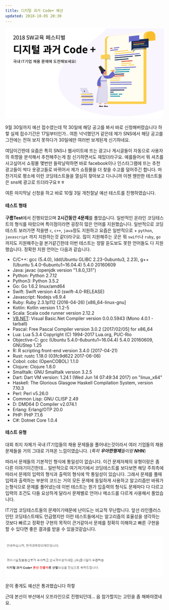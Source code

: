 ```yaml
---
title: 디지털 과거 Code+ 예선 
updated: 2018-10-05 20:30
---
```


![img_01](https://raw.githubusercontent.com/jeageon/jeageon.github.io/master/_images/img_03.PNG)

9월 30일까지 예선 접수였는데 딱 30일에 해당 공고를 봐서 바로 신청해버렸습니다 하핳 실제 접수기간은 17일부터인가.. 여튼 넉넉했던거 같은데 제가 SNS에서 해당  공고를 그전에는 전혀 보지 못하다가 30일에만 여러번 보게된게 신기하네요.

여담이긴한데 요즘은 특히 SNS나 웹사이트에 뜨는 광고나 게시글들이 자동으로 사용자의 취향을 분석해서 추천해주는게 참 신기하면서도 재밌더라구요.  예를들어서 뭐 셔츠를 사고싶어서 쇼핑몰 몇번만 들락날락하면 바로 facebook이나 인스타그램에 뜨는 추천 광고들이 싹다 옷광고들로 바뀌어서 제가 쇼핑몰을 더 찾을 수고를 덜어주긴 합니다. 마찬가지로 평소에 이런 코딩테스트들을 열심히 찾아보고 다니니까 이젠 웬만한 테스트들은 sns에 광고로 뜨더라구요ㅎㅎ

여튼 마지막날 신청을 하고 바로 10월 3일 개천절날 예선 테스트를 진행하였습니다.

<div class="divider"></div>

#### 테스트 형태

**구름Test**에서 진행되었으며 **2시간동안 4문제**를 풀었습니다. 일반적인 온라인 코딩테스트의 형식를 따랐으며 특이점이라면 굉장히 많은 언어를 지원했습니다. 일반적으로 코딩테스트 보러가면 적을땐 `c`, `c++`, `java`정도 지원하고 요즘은 일반적으로 + `python`, `javascript` 까지 지원하는것 같더라구요. 많이 지원해주는 곳은 뭐 `swift`나 `ruby`, `go`까지도 지원해주는걸 본거같긴한데 이번 테스트는 정말 듣도보도 못한 언어들도 다 지원했습니다. 정확한 지원 언어는 다음과 같습니다.

- C/C++: gcc (5.4.0), ldd(Ubuntu GLIBC 2.23-0ubuntu3, 2.23), g++ (Ubuntu 5.4.0-6ubuntu1~16.04.4) 5.4.0 20160609
- Java: javac (openjdk version "1.8.0_131")
- Python: Python 2.7.12
- Python3: Python 3.5.2
- Go: Go 1.6.2 linux/amd64
- Swift: Swift version 4.0 (swift-4.0-RELEASE)
- Javascript: Nodejs v8.9.4
- Ruby: Ruby 2.3.1p112 (2016-04-26) [x86_64-linux-gnu]
- Kotlin: Kotlin version 1.1.2-5
- Scala: Scala code runner version 2.12.2
- [VB.NET](http://vb.net/): Visual Basic.Net Compiler version 0.0.0.5943 (Mono 4.0.1 - tarball)
- Pascal: Free Pascal Compiler version 3.0.2 [2017/02/05] for x86_64
- Lua: Lua 5.3.4  Copyright (C) 1994-2017 Lua.org, PUC-Rio
- Objective-C: gcc (Ubuntu 5.4.0-6ubuntu1~16.04.4) 5.4.0 20160609, GNUStep 1.25
- R: R scripting front-end version 3.4.0 (2017-04-21)
- Rust: rustc 1.18.0 (03fc9d622 2017-06-06)
- Cobol: cobc (OpenCOBOL) 1.1.0
- Clojure: Clojure 1.8.0
- Smalltalk: GNU Smalltalk version 3.2.5
- Dart: Dart VM version: 1.24.1 (Wed Jun 14 07:49:34 2017) on "linux_x64"
- Haskell: The Glorious Glasgow Haskell Compilation System, version 7.10.3
- Perl: Perl v5.26.0
- Common Lisp: GNU CLISP 2.49
- D: DMD64 D Compiler v2.074.1
- Erlang: Erlang/OTP 20.0
- PHP: PHP 7.1.6
- C#: Dotnet Core 1.0.4

#### 테스트 유형

대회 취지 자체가 국내 IT기업들의 채용 문제들을 풀어내는것이라서 여러 기업들의 채용문제들을 거의 그대로 가져온 느낌이였습니다. (*특히 **우아한형제**들이랑 **NHN***)

따라서 문제들의 기본적인 형식에 통일성이 없습니다. 이건 문제자체의 유형이랑은 좀 다른 이야기이긴한데... 일반적으로 여기저기에서 코딩테스트를 보다보면 해당 주최측에 따라서 문제의 입력의 형식과 출력의 형식에 딱 통일성이 있습니다. 그래서 문제를 풀때 입력과 출력하는 부분의 코드는 거의 모든 문제에 동일하게 사용하고 알고리즘만 바꿔가는형식으로 문제를 풀어냈는데 이번 테스트는 뭔가 입출력의 형식도 문제마다 다 다르고 입력의 조건도 다들 요상하게 달라서 문제별로 언어나 메소드를 다르게 사용해서 풀었습니다.

IT기업 코딩테스트들의 문제이기때문에 난이도는 비교적 무난합니다. 앞선 라인플러스 인턴 코딩테스트때도 언급했지만 이런 테스트들에서는 알고리즘의 효율성을 생각하는것보다 빠르고 정확한 구현의 목적이 큰거같아서 문제를 정확히 이해하고 빠른 구현을 할 수 있다면 좋은 결과를 받을 수 있을것같습니다.

<div class="divider"></div>

![img_02](https://raw.githubusercontent.com/jeageon/jeageon.github.io/master/_images/img_04.PNG)

운이 좋게도 예선은 통과했습니다 하핳

근데 본선이 부산에서 오프라인으로 진행되던데... 음 참가할지는 고민을 좀 해봐야겠네요.
